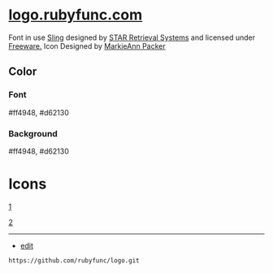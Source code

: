 # [logo.rubyfunc.com](https://logo.rubyfunc.com)

Font in use <a target="_blank" href="https://www.fontsquirrel.com/fonts/Sling">Sling</a> designed by
<a target="_blank" href="">STAR Retrieval Systems</a>
and licensed under
<a target="_blank" href="https://www.fontsquirrel.com/license/Sling">Freeware.</a>
Icon Designed by
<a target="_blank" href="https://thenounproject.com/MarkieAnn">MarkieAnn Packer</a>

## Color

### Font
#ff4948, #d62130

### Background
#ff4948, #d62130

# Icons

[1](/1/cover.png)


[2](/2/cover.png)

---
+ [edit](https://github.com/rubyfunc/logo/edit/main/README.md)

```
https://github.com/rubyfunc/logo.git
```


